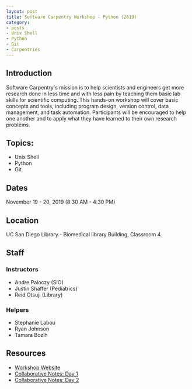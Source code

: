 ```yaml
---
layout: post
title: Software Carpentry Workshop - Python (2019)
category:
- posts
- Unix Shell
- Python
- Git
- Carpentries
---
```


## Introduction
Software Carpentry's mission is to help scientists and engineers get more research done in less time and with less pain by teaching them basic lab skills for scientific computing. This hands-on workshop will cover basic concepts and tools, including program design, version control, data management, and task automation. Participants will be encouraged to help one another and to apply what they have learned to their own research problems.

## Topics:
* Unix Shell
* Python
* Git

## Dates
November 19 - 20, 2019 (8:30 AM - 4:30 PM)

## Location
UC San Diego Library - Biomedical library Building, Classroom 4.

## Staff

### Instructors
* Andre Paloczy (SIO)
* Justin Shaffer (Pediatrics)
* Reid Otsuji (Library)


### Helpers  
* Stephanie Labou
* Ryan Johnson
* Tamara Bozih

## Resources
* [Workshop Website](https://ucsdlib.github.io/2019-11-19-UCSD/)
* [Collaborative Notes: Day 1](https://hackmd.io/f2_NX9rJSxuk2XUsPhWxwA)
* [Collaborative Notes: Day 2](https://hackmd.io/poWbJl1PTRqY5MvqxaaltA)
